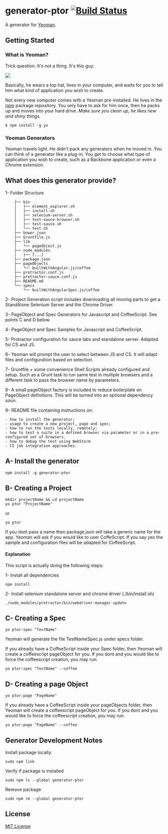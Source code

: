 # generator-ptor [![Build Status](https://secure.travis-ci.org/sesteva/generator-ptor.png?branch=master)](https://travis-ci.org/sesteva/generator-ptor)

A generator for [Yeoman](http://yeoman.io).


## Getting Started

### What is Yeoman?

Trick question. It's not a thing. It's this guy:

![](http://i.imgur.com/JHaAlBJ.png)

Basically, he wears a top hat, lives in your computer, and waits for you to tell him what kind of application you wish to create.

Not every new computer comes with a Yeoman pre-installed. He lives in the [npm](https://npmjs.org) package repository. You only have to ask for him once, then he packs up and moves into your hard drive. *Make sure you clean up, he likes new and shiny things.*

```
$ npm install -g yo
```

### Yeoman Generators

Yeoman travels light. He didn't pack any generators when he moved in. You can think of a generator like a plug-in. You get to choose what type of application you wish to create, such as a Backbone application or even a Chrome extension.


## What does this generator provide?

1- Folder Structure

        ├── bin
        │   ├── element_explorer.sh
        │   ├── install.sh
        │   ├── selenium-server.sh
        │   ├── test-sauce-browser.sh
        │   ├── test-sauce.sh
        │   └── test.sh
        ├── bower.json
        ├── Gruntfile.js
        ├── lib
        │   └── pageObject.js
        ├── node_modules
        │   ├── [...]
        ├── package.json
        ├── pageObjects
        │   └── builtWithAngular.js/coffee
        ├── protractor.conf.js
        ├── protractor-sauce.conf.js
        ├── README.md
        └── specs
            └── builtWithAngularSpec.js/coffee


2- Project Generation script includes downloading all moving parts to get a StandAlone Selenium Server and the Chrome Driver.

3- PageObject and Spec Generators for Javascript and CoffeeScript. See points C and D below.

4- PageObject and Spec Samples for Javascript and CoffeeScript.

5- Protractor configuration for sauce labs and standalone server. Adapted for CS and JS.

6- Yeoman will prompt the user to select between JS and CS. It will adapt files and configuration based on selection.

7- Gruntfile + some convenience Shell Scripts already configured and setup.
Such as a Grunt task to run same test in multiple browsers and a different task to pass the browser name by parameters.

8- A small pageObject factory is included to reduce boilerplate on PageObject definitions. This will be turned into an optional dependency soon.

9- README file containing instructions on:

    - how to install the generator;
    - usage to create a new project, page and spec;
    - how to run the tests locally, remotely;
    - how to test a suite in a defined browser via parameter or in a pre-configured set of browsers.
    - how to debug the test using WebStorm
    - CI job integration approaches.


## A- Install the generator

    npm install -g generator-ptor

## B- Creating a Project

    mkdir projectName && cd projectName
    yo ptor "ProjectName"

or

    yo ptor

If you dont pass a name then package.json will take a generic name for the app.
Yeoman will ask if you would like to user CoffeScript. If you say yes the sample and configuration files will be adapted for CoffeeScript.

#### Explanation

This script is actually doing the following steps:

1- Install all dependencies

    npm install

2- Install selenium standalone server and chrome driver (./bin/install.sh)

    ./node_modules/protractor/bin/webdriver-manager update

## C- Creating a Spec

    yo ptor:spec "TestName"

Yeoman will generate the file TestNameSpec.js under specs folder.

If you already have a CoffeeScript inside your Spec folder, then Yeoman will create a coffeescript pageObject for you.
If you dont and you would like to force the coffeescript creation, you may run:

    yo ptor:spec "TestName" --coffee

## D- Creating a page Object

    yo ptor:page "PageName"

If you already have a CoffeeScript inside your pageObjects folder, then Yeoman will create a coffeescript pageObject for you.
If you dont and you would like to force the coffeescript creation, you may run:

    yo ptor:page "PageName" --coffee

## Generator Development Notes

Install package locally:

    sudo npm link

Verify if package is installed

    sudo npm ls --global generator-ptor

Remove package

    sudo npm rm --global generator-ptor

## License

[MIT License](http://en.wikipedia.org/wiki/MIT_License)
